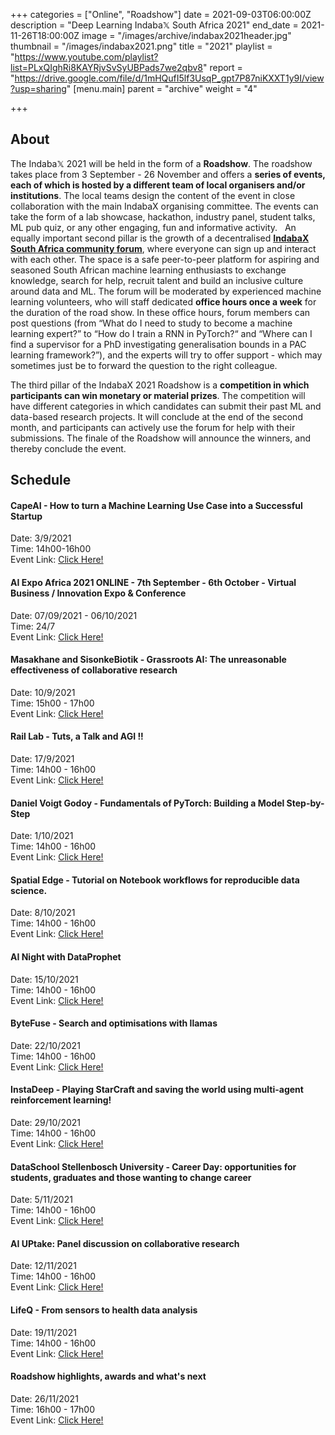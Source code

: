 +++
categories = ["Online", "Roadshow"]
date = 2021-09-03T06:00:00Z
description = "Deep Learning Indaba𝕏 South Africa 2021"
end_date = 2021-11-26T18:00:00Z
image = "/images/archive/indabax2021header.jpg"
thumbnail = "/images/indabax2021.png"
title = "2021"
playlist = "https://www.youtube.com/playlist?list=PLxQIghRi8KAYRjvSvSyUBPads7we2qbv8"
report = "https://drive.google.com/file/d/1mHQufI5lf3UsqP_gpt7P87niKXXT1y9I/view?usp=sharing"
[menu.main]
parent = "archive"
weight = "4"

+++

## About

The Indaba𝕏 2021 will be held in the form of a **Roadshow**. The roadshow takes place from 3 September - 26 November and offers a **series of events, each of which is hosted by a different team of local organisers and/or institutions**. The local teams design the content of the event in close collaboration with the main IndabaX organising committee. The events can take the form of a lab showcase, hackathon, industry panel, student talks, ML pub quiz, or any other engaging, fun and informative activity.
 
An equally important second pillar is the growth of a decentralised [**IndabaX South Africa community forum**](http://eepurl.com/hCE_C5), where everyone can sign up and interact with each other. The space is a safe peer-to-peer platform for aspiring and seasoned South African machine learning enthusiasts to exchange knowledge, search for help, recruit talent and build an inclusive culture around data and ML. The forum will be moderated by experienced machine learning volunteers, who will staff dedicated **office hours once a week** for the duration of the road show. In these office hours, forum members can post questions (from “What do I need to study to become a machine learning expert?” to “How do I train a RNN in PyTorch?“ and “Where can I find a supervisor for a PhD investigating generalisation bounds in a PAC learning framework?”), and the experts will try to offer support - which may sometimes just be to forward the question to the right colleague.

The third pillar of the IndabaX 2021 Roadshow is a **competition in which participants can win monetary or material prizes**. The competition will have different categories in which candidates can submit their past ML and data-based research projects. It will conclude at the end of the second month, and participants can actively use the forum for help with their submissions. The finale of the Roadshow will announce the winners, and thereby conclude the event.

## Schedule


#### CapeAI - How to turn a Machine Learning Use Case into a Successful Startup
Date: 3/9/2021  
Time: 14h00-16h00  
Event Link: [Click Here!](https://www.youtube.com/watch?v=cqJbL8yzi5A&list=PLxQIghRi8KAYRjvSvSyUBPads7we2qbv8&index=1&t=5540s)  

#### AI Expo Africa 2021 ONLINE - 7th September - 6th October - Virtual Business / Innovation Expo & Conference

Date: 07/09/2021 - 06/10/2021  
Time: 24/7  
Event Link: [Click Here!](https://aiexpoafrica.com/registration/)  

#### Masakhane and SisonkeBiotik - Grassroots AI: The unreasonable effectiveness of collaborative research

Date: 10/9/2021  
Time: 15h00 - 17h00  
Event Link: [Click Here!](https://www.youtube.com/watch?v=FpVlb64F57w&list=PLxQIghRi8KAYRjvSvSyUBPads7we2qbv8&index=3&t=2870s)  


#### Rail Lab - Tuts, a Talk and AGI !!

Date: 17/9/2021  
Time: 14h00 - 16h00  
Event Link: [Click Here!](https://www.youtube.com/watch?v=9ddzKMkQk-4&list=PLxQIghRi8KAYRjvSvSyUBPads7we2qbv8&index=2&t=3143s)  

#### Daniel Voigt Godoy - Fundamentals of PyTorch: Building a Model Step-by-Step

Date: 1/10/2021  
Time: 14h00 - 16h00  
Event Link: [Click Here!](https://www.youtube.com/watch?v=cHfhFsqgC7w&list=PLxQIghRi8KAYRjvSvSyUBPads7we2qbv8&index=5&t=3s)  

#### Spatial Edge - Tutorial on Notebook workflows for reproducible data science.

Date: 8/10/2021  
Time: 14h00 - 16h00  
Event Link: [Click Here!](https://www.youtube.com/watch?v=OrhfGXU1lrE&list=PLxQIghRi8KAYRjvSvSyUBPads7we2qbv8&index=4&t=6337s)  

#### AI Night with DataProphet

Date: 15/10/2021  
Time: 14h00 - 16h00  
Event Link: [Click Here!](https://dataprophet.com/resources/events-and-webinars/ai-nights-with-indabax-oct-2021/)  

#### ByteFuse - Search and optimisations with llamas

Date: 22/10/2021  
Time: 14h00 - 16h00  
Event Link: [Click Here!](https://www.youtube.com/watch?v=RIvV1qw94FE)  

#### InstaDeep - Playing StarCraft and saving the world using multi-agent reinforcement learning!

Date: 29/10/2021  
Time: 14h00 - 16h00  
Event Link: [Click Here!](https://www.youtube.com/watch?v=uPyTFPV9ze8&list=PLxQIghRi8KAYRjvSvSyUBPads7we2qbv8&index=6)  

#### DataSchool Stellenbosch University - Career Day: opportunities for students, graduates and those wanting to change career

Date: 5/11/2021  
Time: 14h00 - 16h00  
Event Link: [Click Here!](https://www.youtube.com/watch?v=t9tm3-_nwoI)  

#### AI UPtake: Panel discussion on collaborative research

Date: 12/11/2021  
Time: 14h00 - 16h00  
Event Link: [Click Here!](https://www.youtube.com/watch?v=TOPyLGBRpVo&list=PLxQIghRi8KAYRjvSvSyUBPads7we2qbv8&index=7)  

#### LifeQ - From sensors to health data analysis

Date: 19/11/2021  
Time: 14h00 - 16h00  
Event Link: [Click Here!](https://www.youtube.com/watch?v=7NGn6oSfDs8)  

#### Roadshow highlights, awards and what's next

Date: 26/11/2021  
Time: 16h00 - 17h00  
Event Link: [Click Here!](https://www.youtube.com/watch?v=m3226CcOcGg&list=PLxQIghRi8KAYRjvSvSyUBPads7we2qbv8&index=8)